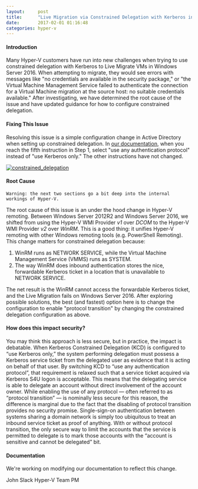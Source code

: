 ```yaml
---
layout:     post
title:      "Live Migration via Constrained Delegation with Kerberos in Windows Server 2016"
date:       2017-02-01 01:16:48
categories: hyper-v
---
```

#### Introduction

Many Hyper-V customers have run into new challenges when trying to use constrained delegation with Kerberos to Live Migrate VMs in Windows Server 2016. When attempting to migrate, they would see errors with messages like "no credentials are available in the security package," or "the Virtual Machine Management Service failed to authenticate the connection for a Virtual Machine migration at the source host: no suitable credentials available." After investigating, we have determined the root cause of the issue and have updated guidance for how to configure constrained delegation. 

#### Fixing This Issue

Resolving this issue is a simple configuration change in Active Directory when setting up constrained delegation. In [our documentation](https://technet.microsoft.com/en-us/windows-server-docs/compute/hyper-v/deploy/set-up-hosts-for-live-migration-without-failover-clustering), when you reach the fifth instruction in Step 1, select "use any authentication protocol" instead of "use Kerberos only." The other instructions have not changed. 

[![constrained_delegation](https://msdnshared.blob.core.windows.net/media/2017/02/constrained_delegation.png)](https://msdnshared.blob.core.windows.net/media/2017/02/constrained_delegation.png)

#### Root Cause
    
    
    Warning: the next two sections go a bit deep into the internal workings of Hyper-V.

The root cause of this issue is an under the hood change in Hyper-V remoting. Between Windows Server 2012R2 and Windows Server 2016, we shifted from using the Hyper-V WMI Provider *v1* over *DCOM* to the Hyper-V WMI Provider *v2* over *WinRM*. This is a good thing: it unifies Hyper-V remoting with other Windows remoting tools (e.g. PowerShell Remoting). This change matters for constrained delegation because: 

  1. WinRM runs as NETWORK SERVICE, while the Virtual Machine Management Service (VMMS) runs as SYSTEM.
  2. The way WinRM does inbound authentication stores the nice, forwardable Kerberos ticket in a location that is unavailable to NETWORK SERVICE.

The net result is the WinRM cannot access the forwardable Kerberos ticket, and the Live Migration fails on Windows Server 2016. After exploring possible solutions, the best (and fastest) option here is to change the configuration to enable "protocol transition" by changing the constrained delegation configuration as above. 

#### How does this impact security?

You may think this approach is less secure, but in practice, the impact is debatable. When Kerberos Constrained Delegation (KCD) is configured to “use Kerberos only,” the system performing delegation must possess a Kerberos service ticket from the delegated user as evidence that it is acting on behalf of that user. By switching KCD to “use any authentication protocol”, that requirement is relaxed such that a service ticket acquired via Kerberos S4U logon is acceptable. This means that the delegating service is able to delegate an account without direct involvement of the account owner. While enabling the use of any protocol — often referred to as “protocol transition” — is nominally less secure for this reason, the difference is marginal due to the fact that the disabling of protocol transition provides no security promise. Single-sign-on authentication between systems sharing a domain network is simply too ubiquitous to treat an inbound service ticket as proof of anything. With or without protocol transition, the only secure way to limit the accounts that the service is permitted to delegate is to mark those accounts with the “account is sensitive and cannot be delegated” bit. 

#### Documentation

We're working on modifying our documentation to reflect this change. 

John Slack Hyper-V Team PM
